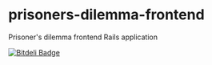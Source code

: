 prisoners-dilemma-frontend
==========================

Prisoner's dilemma frontend Rails application


[![Bitdeli Badge](https://d2weczhvl823v0.cloudfront.net/jianyuan/prisoners-dilemma-frontend/trend.png)](https://bitdeli.com/free "Bitdeli Badge")

